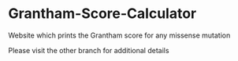 # Grantham-Score-Calculator
Website which prints the Grantham score for any missense mutation

Please visit the other branch for additional details
